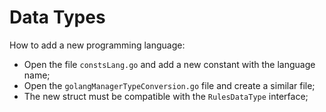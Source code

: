 # Data Types

How to add a new programming language:

* Open the file `constsLang.go` and add a new constant with the language name;
* Open the `golangManagerTypeConversion.go` file and create a similar file;
* The new struct must be compatible with the `RulesDataType` interface;
